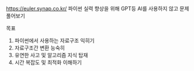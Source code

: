 https://euler.synap.co.kr/
파이썬 실력 향상을 위해 GPT등 AI를 사용하지 않고 문제풀어보기

목표

1. 파이썬에서 사용하는 자료구조 익히기
2. 자료구조간 변환 능숙히
3. 유연한 사고 및 알고리즘 지식 탑재
4. 시간 복잡도 및 최적화 이해하기
